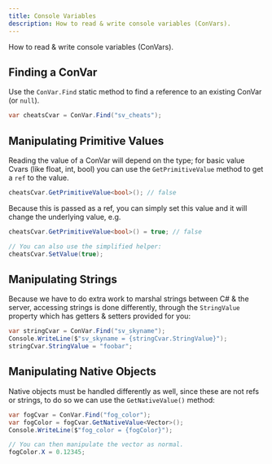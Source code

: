 ```yaml
---
title: Console Variables
description: How to read & write console variables (ConVars).
---
```


How to read & write console variables (ConVars).

## Finding a ConVar

Use the `ConVar.Find` static method to find a reference to an existing ConVar (or `null`).

```csharp
var cheatsCvar = ConVar.Find("sv_cheats");
```

## Manipulating Primitive Values

Reading the value of a ConVar will depend on the type; for basic value Cvars (like float, int, bool) you can use the `GetPrimitiveValue` method to get a `ref` to the value.

```csharp
cheatsCvar.GetPrimitiveValue<bool>(); // false
```

Because this is passed as a ref, you can simply set this value and it will change the underlying value, e.g.

```csharp
cheatsCvar.GetPrimitiveValue<bool>() = true; // false

// You can also use the simplified helper:
cheatsCvar.SetValue(true);
```

## Manipulating Strings

Because we have to do extra work to marshal strings between C# & the server, accessing strings is done differently, through the `StringValue` property which has getters & setters provided for you:

```csharp
var stringCvar = ConVar.Find("sv_skyname");
Console.WriteLine($"sv_skyname = {stringCvar.StringValue}");
stringCvar.StringValue = "foobar";
```

## Manipulating Native Objects

Native objects must be handled differently as well, since these are not refs or strings, to do so we can use the `GetNativeValue()` method:

```csharp
var fogCvar = ConVar.Find("fog_color");
var fogColor = fogCvar.GetNativeValue<Vector>();
Console.WriteLine($"fog_color = {fogColor}");

// You can then manipulate the vector as normal.
fogColor.X = 0.12345;
```
